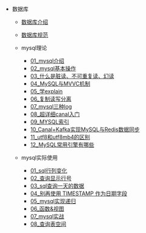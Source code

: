 
- 数据库
  - [数据库介绍](数据库/数据库介绍.md)
  - [数据库规范](数据库/数据库规范.md)
  - mysql理论
    - [01_mysql介绍](数据库/mysql/mysql理论/mysql介绍.md)
    - [02_mysql基本操作](数据库/mysql/mysql理论/基本操作.md)
    - [03_什么是脏读、不可重复读、幻读](数据库/mysql/mysql理论/什么是脏读、不可重复读、幻读.md)
    - [04_MySQL与MVVC机制](数据库/mysql/mysql理论/MySQL与MVVC机制.md)
    - [05_学explain](数据库/mysql/mysql理论/要精通SQL优化？那就学一学explain吧.md)
    - [06_复制读写分离](数据库/mysql/mysql理论/MySQL主从复制读写分离，能讲一下吗.md)
    - [07_mysql三种log](数据库/mysql/mysql理论/必须了解的mysql三种log.md)
    - [08_超详细canal入门](数据库/mysql/mysql理论/超详细canal入门.md)
    - [09_MYSQL索引](数据库/mysql/mysql理论/谈谈MYSQL索引是如何提高查询效率的.md)
    - [10_Canal+Kafka实现MySQL与Redis数据同步](数据库/mysql/mysql理论/Canal+Kafka实现MySQL与Redis数据同步.md)
    - [11_utf8和utf8mb4的区别](数据库/mysql/mysql理论/utf8和utf8mb4的区别.md)
    - [12_MySQL常用引擎有哪些](数据库/mysql/mysql理论/MySQL常用引擎有哪些.md)
    

  - mysql实际使用
    - [01_sql行列变化](数据库/MySQL使用/sql行列变化.md)
    - [02_查询显示行号](数据库/MySQL使用/mysql序号.md)
    - [03_sql查询一天的数据](数据库/MySQL使用/sql查询一天的数据.md)
    - [04_别再使用 TIMESTAMP 作为日期字段](数据库/MySQL使用/datetime&timestamep.md)
    - [05_mysql实现递归](数据库/MySQL使用/递归.md)
    - [06_函数&视图](数据库/MySQL使用/函数&视图.md)
    - [07_mysql实战](数据库/MySQL使用/mysql实战1.md)
    - [08_查询表空间](数据库/MySQL使用/查询表空间.md)
   
  

